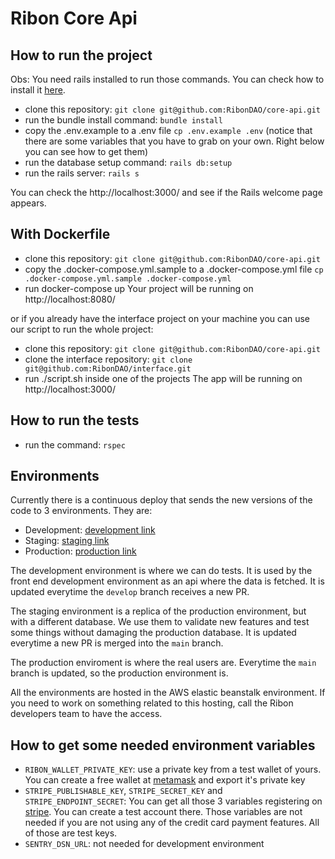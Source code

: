 # Ribon Core Api

## How to run the project

Obs: You need rails installed to run those commands. You can check how to
install it [here](https://www.howtoforge.com/tutorial/ubuntu-ruby-on-rails/).

- clone this repository: `git clone git@github.com:RibonDAO/core-api.git`
- run the bundle install command: `bundle install`
- copy the .env.example to a .env file `cp .env.example .env` (notice that there are some variables that you have to grab on your own. Right below you can see how to get them)
- run the database setup command: `rails db:setup`
- run the rails server: `rails s`

You can check the http://localhost:3000/ and see if the Rails welcome page appears.

## With Dockerfile
  - clone this repository: `git clone git@github.com:RibonDAO/core-api.git`
  - copy the .docker-compose.yml.sample to a .docker-compose.yml file `cp .docker-compose.yml.sample .docker-compose.yml`
  - run docker-compose up
Your project will be running on http://localhost:8080/

or if you already have the interface project on your machine you can use our script to run the whole project:
  - clone this repository: `git clone git@github.com:RibonDAO/core-api.git`
  - clone the interface repository: `git clone git@github.com:RibonDAO/interface.git`
  - run ./script.sh inside one of the projects
The app will be running on http://localhost:3000/

## How to run the tests

- run the command: `rspec`

## Environments
Currently there is a continuous deploy that sends the new versions of the code to 3 environments.
They are:
- Development: [development link](http://dev-api.eba-fktmq9bg.us-east-1.elasticbeanstalk.com/admin)
- Staging: [staging link](https://staging-dapp-api.ribon.io/admin)
- Production: [production link](https://staging-dapp-api.ribon.io/admin)

The development environment is where we can do tests. It is used by the front end development environment
as an api where the data is fetched. It is updated everytime the `develop` branch receives a new PR.

The staging environment is a replica of the production environment, but with a different database. We use them
to validate new features and test some things without damaging the production database. It is 
updated everytime a new PR is merged into the `main` branch.

The production enviroment is where the real users are. Everytime the `main` branch is updated, so the production environment is.

All the environments are hosted in the AWS elastic beanstalk environment. If you need to work on something related to this hosting,
call the Ribon developers team to have the access.

## How to get some needed environment variables
- `RIBON_WALLET_PRIVATE_KEY`: use a private key from a test wallet of yours. You can create a free wallet at [metamask](https://metamask.io/) and export it's private key
- `STRIPE_PUBLISHABLE_KEY`, `STRIPE_SECRET_KEY` and `STRIPE_ENDPOINT_SECRET`: You can get all those 3 variables registering on [stripe](https://stripe.com/). You can create a test account there. Those variables are not needed if you are not using any of the credit card payment features. All of those are test keys.
- `SENTRY_DSN_URL`: not needed for development environment 